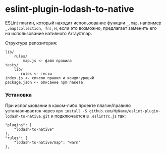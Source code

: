 # eslint-plugin-lodash-to-native

ESLint плагин, который находит использование функции `_.map`, например `_.map(collection, fn)`, и, если это возможно, предлагает заменить его на использование нативного Array#map.

Структура репозитория:

```
lib/
    rules/
        map.js <- файл правила
tests/
    lib/
       rules <- тесты
index.js <- список правил и конфигураций
package.json <- описание npm пакета
```

### Установка
При использовании в каком-либо проекте плагин/правило устанавливается через `npm install -S github.com/MyName/eslint-plugin-lodash-to-native.git` и подключается в `.eslintrc.js` так:
  ```
  "plugins": [
      "lodash-to-native"
  ],
  "rules": {
      "lodash-to-native/map": "warn"
  },
  ```
